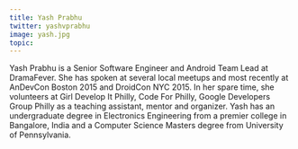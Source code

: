 ```yaml
---
title: Yash Prabhu
twitter: yashvprabhu
image: yash.jpg
topic: 
---
```


Yash Prabhu is a Senior Software Engineer and Android Team Lead at DramaFever. She has spoken at several local meetups and most recently at AnDevCon Boston 2015 and DroidCon NYC 2015. In her spare time, she volunteers at Girl Develop It Philly, Code For Philly, Google Developers Group Philly as a teaching assistant, mentor and organizer. Yash has an undergraduate degree in Electronics Engineering from a premier college in Bangalore, India and a Computer Science Masters degree from University of Pennsylvania.